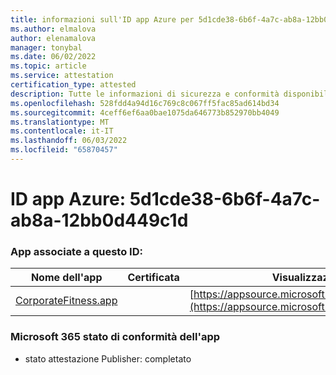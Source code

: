 ```yaml
---
title: informazioni sull'ID app Azure per 5d1cde38-6b6f-4a7c-ab8a-12bb0d449c1d
ms.author: elmalova
author: elenamalova
manager: tonybal
ms.date: 06/02/2022
ms.topic: article
ms.service: attestation
certification_type: attested
description: Tutte le informazioni di sicurezza e conformità disponibili per 5d1cde38-6b6f-4a7c-ab8a-12bb0d449c1d.
ms.openlocfilehash: 528fdd4a94d16c769c8c067ff5fac85ad614bd34
ms.sourcegitcommit: 4ceff6ef6aa0bae1075da646773b852970bb4049
ms.translationtype: MT
ms.contentlocale: it-IT
ms.lasthandoff: 06/03/2022
ms.locfileid: "65870457"
---
```

# <a name="azure-app-id-5d1cde38-6b6f-4a7c-ab8a-12bb0d449c1d"></a>ID app Azure: 5d1cde38-6b6f-4a7c-ab8a-12bb0d449c1d


### <a name="apps-associated-with-this-id"></a>App associate a questo ID:
| **Nome dell'app** | **Certificata** | **Visualizzazione in AppSource** |
|--------------|---------------|-----------------------|
| [CorporateFitness.app](../forward/WA200004093.md) |  | [https://appsource.microsoft.com/product/office/WA200004093](https://appsource.microsoft.com/product/office/WA200004093) |

### <a name="microsoft-365-app-compliance-status"></a>Microsoft 365 stato di conformità dell'app
- stato attestazione Publisher: completato
